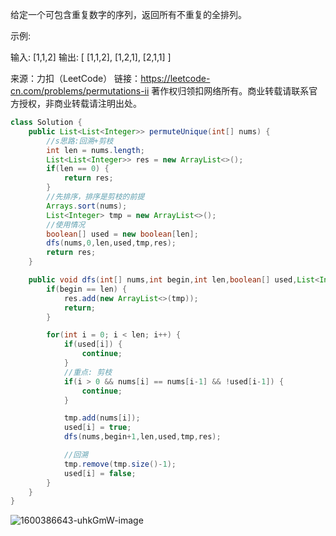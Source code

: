 给定一个可包含重复数字的序列，返回所有不重复的全排列。

示例:

输入: [1,1,2]
输出:
[
  [1,1,2],
  [1,2,1],
  [2,1,1]
]

来源：力扣（LeetCode）
链接：https://leetcode-cn.com/problems/permutations-ii
著作权归领扣网络所有。商业转载请联系官方授权，非商业转载请注明出处。

```java
class Solution {
    public List<List<Integer>> permuteUnique(int[] nums) {
        //s思路:回溯+剪枝
        int len = nums.length;
        List<List<Integer>> res = new ArrayList<>();
        if(len == 0) {
            return res;
        }
        //先排序，排序是剪枝的前提
        Arrays.sort(nums);
        List<Integer> tmp = new ArrayList<>();
        //使用情况
        boolean[] used = new boolean[len];
        dfs(nums,0,len,used,tmp,res);
        return res;
    }

    public void dfs(int[] nums,int begin,int len,boolean[] used,List<Integer> tmp,List<List<Integer>> res) {
        if(begin == len) {
            res.add(new ArrayList<>(tmp));
            return;
        }

        for(int i = 0; i < len; i++) {
            if(used[i]) {
                continue;
            }
            //重点: 剪枝
            if(i > 0 && nums[i] == nums[i-1] && !used[i-1]) {
                continue;
            }

            tmp.add(nums[i]);
            used[i] = true;
            dfs(nums,begin+1,len,used,tmp,res);

            //回溯
            tmp.remove(tmp.size()-1);
            used[i] = false;
        }
    }
}
```

![1600386643-uhkGmW-image](http://cdn.qingtianblog.com/pic/2020/10/08/1600386643-uhkGmW-image.png)